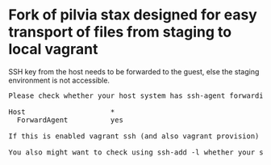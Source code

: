 Fork of pilvia stax designed for easy transport of files from staging to local vagrant
======================================================================================

SSH key from the host needs to be forwarded to the guest, else the staging environment is not accessible. 

<pre>
Please check whether your host system has ssh-agent forwarding enabled. You can do so for example by adding this block to your ~/.ssh/config file:

Host                    *
  ForwardAgent          yes 

If this is enabled vagrant ssh (and also vagrant provision) should be able to forward your key to the guest machine.

You also might want to check using ssh-add -l whether your ssh-agent does know about your SSH-key. If it is in the list and you have agent-forwarding activated you should have a success. Otherwise you can add the key to your ssh-agent by running ssh-add <path to your key file>.
</pre>